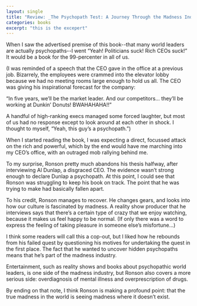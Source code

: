 ```yaml
---
layout: single
title: "Review: _The Psychopath Test: A Journey Through the Madness Industry_ by Jon Ronson"
categories: books
excerpt: "this is the excepert"
---
```


When I saw the advertised premise of this book--that many world leaders are actually psychopaths--I went “Yeah! Politicians suck! Rich CEOs suck!” It would be a book for the 99-percenter in all of us.

(I was reminded of a speech that the CEO gave in the office at a previous job. Bizarrely, the employees were crammed into the elevator lobby because we had no meeting rooms large enough to hold us all. The CEO was giving his inspirational forecast for the company:

“In five years, we’ll be the market leader. And our competitors... they’ll be working at Dunkin’ Donuts! BWAHAHAHA!!”

A handful of high-ranking execs managed some forced laughter, but most of us had no response except to look around at each other in shock. I thought to myself, “Yeah, this guy’s a psychopath.”)

When I started reading the book, I was expecting a direct, focussed attack on the rich and powerful, which by the end would have me marching into my CEO’s office, with an outraged mob rallying behind me.

To my surprise, Ronson pretty much abandons his thesis halfway, after interviewing Al Dunlap, a disgraced CEO. The evidence wasn’t strong enough to declare Dunlap a psychopath. At this point, I could see that Ronson was struggling to keep his book on track. The point that he was trying to make had basically fallen apart.

To his credit, Ronson manages to recover. He changes gears, and looks into how our culture is fascinated by madness. A reality show producer that he interviews says that there’s a certain type of crazy that we enjoy watching, because it makes us feel happy to be normal. (If only there was a word to express the feeling of taking pleasure in someone else’s misfortune...)

I think some readers will call this a cop-out, but I liked how he rebounds from his failed quest by questioning his motives for undertaking the quest in the first place. The fact that he wanted to uncover hidden psychopaths means that he’s part of the madness industry.

Entertainment, such as reality shows and books about psychopathic world leaders, is one side of the madness industry, but Ronson also covers a more serious side: overdiagnosis of mental illness and overprescription of drugs.

By ending on that note, I think Ronson is making a profound point: that the true madness in the world is seeing madness where it doesn’t exist.
